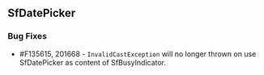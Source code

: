 ## SfDatePicker

### Bug Fixes

* \#F135615, 201668 - `InvalidCastException` will no longer thrown on use SfDatePicker as content of SfBusyIndicator.